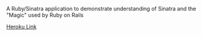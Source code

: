 A Ruby/Sinatra application to demonstrate understanding of Sinatra and the "Magic" used by Ruby on Rails

[Heroku Link](https://note-share-dbc.herokuapp.com/)
